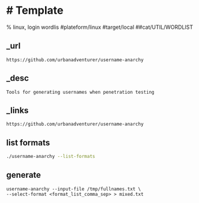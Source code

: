# # Template

%  linux, login wordlis
#plateform/linux #target/local ##cat/UTIL/WORDLIST   

## _url
```
https://github.com/urbanadventurer/username-anarchy
```

## _desc
```
Tools for generating usernames when penetration testing
```

## _links
```
https://github.com/urbanadventurer/username-anarchy
```


## list formats
```bash
./username-anarchy --list-formats
```

## generate
```
username-anarchy --input-file /tmp/fullnames.txt \
--select-format <format_list_comma_sep> > mixed.txt

```

